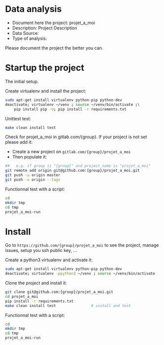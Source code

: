 # Data analysis
- Document here the project: projet_a_moi
- Description: Project Description
- Data Source:
- Type of analysis:

Please document the project the better you can.

# Startup the project

The initial setup.

Create virtualenv and install the project:
```bash
sudo apt-get install virtualenv python-pip python-dev
deactivate; virtualenv ~/venv ; source ~/venv/bin/activate ;\
    pip install pip -U; pip install -r requirements.txt
```

Unittest test:
```bash
make clean install test
```

Check for projet_a_moi in gitlab.com/{group}.
If your project is not set please add it:

- Create a new project on `gitlab.com/{group}/projet_a_moi`
- Then populate it:

```bash
##   e.g. if group is "{group}" and project_name is "projet_a_moi"
git remote add origin git@github.com:{group}/projet_a_moi.git
git push -u origin master
git push -u origin --tags
```

Functionnal test with a script:

```bash
cd
mkdir tmp
cd tmp
projet_a_moi-run
```

# Install

Go to `https://github.com/{group}/projet_a_moi` to see the project, manage issues,
setup you ssh public key, ...

Create a python3 virtualenv and activate it:

```bash
sudo apt-get install virtualenv python-pip python-dev
deactivate; virtualenv -ppython3 ~/venv ; source ~/venv/bin/activate
```

Clone the project and install it:

```bash
git clone git@github.com:{group}/projet_a_moi.git
cd projet_a_moi
pip install -r requirements.txt
make clean install test                # install and test
```
Functionnal test with a script:

```bash
cd
mkdir tmp
cd tmp
projet_a_moi-run
```
